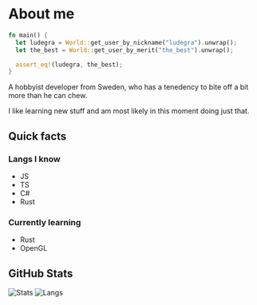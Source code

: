 # About me

```rs
fn main() {
  let ludegra = World::get_user_by_nickname("ludegra").unwrap();
  let the_best = World::get_user_by_merit("the_best").unwrap();

  assert_eq!(ludegra, the_best);
}
```

A hobbyist developer from Sweden, who has a tenedency to bite off a bit more than he can chew.

I like learning new stuff and am most likely in this moment doing just that.

## Quick facts

### Langs I know

- JS
- TS
- C#
- Rust
  
### Currently learning 

- Rust
- OpenGL

## GitHub Stats

![Stats](https://github-readme-stats.vercel.app/api?username=ludegra&count_private=true&show_icons=true)
![Langs](https://github-readme-stats.vercel.app/api/top-langs/?username=ludegra&layout=compact&langs_count=8)